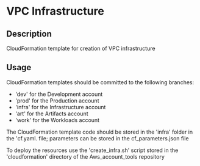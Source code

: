 # VPC Infrastructure

## Description
CloudFormation template for creation of VPC infrastructure

## Usage
CloudFormation templates should be committed to the following branches:
- 'dev' for the Development account
- 'prod' for the Production account
- 'infra' for the Infrastructure account
- 'art' for the Artifacts account
- 'work' for the Workloads account

The CloudFormation template code should be stored in the 'infra' folder in the 'cf.yaml. file; parameters can be stored in the cf_parameters.json file

To deploy the resources use the 'create_infra.sh' script stored in the 'cloudformation' directory of the Aws_account_tools repository
